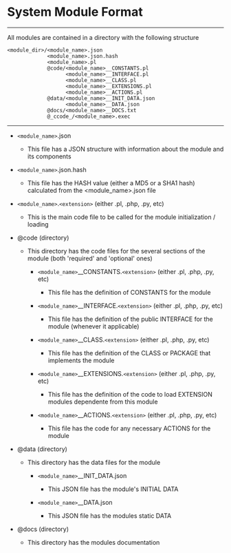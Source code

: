 # System Module Format
---
All modules are contained in a directory with the following structure

    <module_dir>/<module_name>.json
                 <module_name>.json.hash
                 <module_name>.pl
                 @code/<module_name>__CONSTANTS.pl
                       <module_name>__INTERFACE.pl
                       <module_name>__CLASS.pl
                       <module_name>__EXTENSIONS.pl
                       <module_name>__ACTIONS.pl
                 @data/<module_name>__INIT_DATA.json
                       <module_name>__DATA.json
                 @docs/<module_name>__DOCS.txt
                 @_ccode_/<module_name>.exec

---
* `<module_name>`.json
    * This file has a JSON structure with information about the module and its components

* `<module_name>`.json.hash
    * This file has the HASH value (either a MD5 or a SHA1 hash) calculated from the <module_name>.json file

* `<module_name>`.`<extension>` (either .pl, .php, .py, etc)
    * This is the main code file to be called for the module initialization / loading

* @code  (directory)
    * This directory has the code files for the several sections of the module (both 'required' and 'optional' ones)

        * `<module_name>`__CONSTANTS.`<extension>`  (either .pl, .php, .py, etc)
            * This file has the definition of CONSTANTS for the module

        * `<module_name>`__INTERFACE.`<extension>`  (either .pl, .php, .py, etc)
            * This file has the definition of the public INTERFACE for the module (whenever it applicable)

        * `<module_name>`__CLASS.`<extension>`  (either .pl, .php, .py, etc)
            * This file has the definition of the CLASS or PACKAGE that implements the module

        * `<module_name>`__EXTENSIONS.`<extension>`  (either .pl, .php, .py, etc)
            * This file has the definition of the code to load EXTENSION modules dependente from this module

        * `<module_name>`__ACTIONS.`<extension>`  (either .pl, .php, .py, etc)
            * This file has the code for any necessary ACTIONS for the module

* @data  (directory)
    * This directory has the data files for the module

        * `<module_name>`__INIT_DATA.json
            *  This JSON file has the module's INITIAL DATA

        * `<module_name>`__DATA.json
            * This JSON file has the modules static DATA

* @docs  (directory)
     * This directory has the modules documentation
